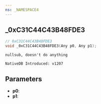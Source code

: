 ```yaml
---
ns: _NAMESPACE4
---
```

## _0xC31C44C43B48FDE3

```c
// 0xC31C44C43B48FDE3
void _0xC31C44C43B48FDE3(Any p0, Any p1);
```

```
nullsub, doesn't do anything

NativeDB Introduced: v1207
```

## Parameters
* **p0**:
* **p1**:
